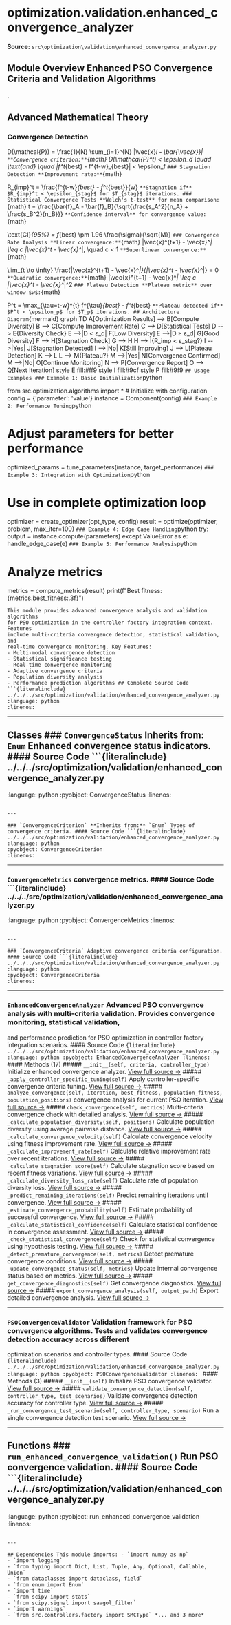 # optimization.validation.enhanced_convergence_analyzer

**Source:** `src\optimization\validation\enhanced_convergence_analyzer.py`

## Module Overview Enhanced PSO Convergence Criteria and Validation Algorithms

.

## Advanced Mathematical Theory

### Convergence Detection


D(\mathcal{P}) = \frac{1}{N} \sum_{i=1}^{N} \|\vec{x}_i - \bar{\vec{x}}\|
``` **Convergence criterion:** ```{math}
D(\mathcal{P}^t) < \epsilon_d \quad \text{and} \quad |f^t_{best} - f^{t-w}_{best}| < \epsilon_f
``` ### Stagnation Detection **Improvement rate:** ```{math}

R_{imp}^t = \frac{f^{t-w}_{best} - f^t_{best}}{w}
``` **Stagnation if** $R_{imp}^t < \epsilon_{stag}$ for $T_{stag}$ iterations. ### Statistical Convergence Tests **Welch's t-test** for mean comparison: ```{math}
t = \frac{\bar{f}_A - \bar{f}_B}{\sqrt{\frac{s_A^2}{n_A} + \frac{s_B^2}{n_B}}}
``` **Confidence interval** for convergence value: ```{math}

\text{CI}_{95\%} = f_{best} \pm 1.96 \frac{\sigma}{\sqrt{M}}
``` ### Convergence Rate Analysis **Linear convergence:** ```{math}
\|\vec{x}^{t+1} - \vec{x}^*\| \leq c \|\vec{x}^t - \vec{x}^*\|, \quad c < 1
``` **Superlinear convergence:** ```{math}

\lim_{t \to \infty} \frac{\|\vec{x}^{t+1} - \vec{x}^*\|}{\|\vec{x}^t - \vec{x}^*\|} = 0
``` **Quadratic convergence:** ```{math}
\|\vec{x}^{t+1} - \vec{x}^*\| \leq c \|\vec{x}^t - \vec{x}^*\|^2
``` ### Plateau Detection **Plateau metric** over window $w$: ```{math}

P^t = \max_{\tau=t-w}^{t} f^{\tau}_{best} - f^t_{best}
``` **Plateau detected if** $P^t < \epsilon_p$ for $T_p$ iterations. ## Architecture Diagram ```{mermaid}
graph TD A[Optimization Results] --> B[Compute Diversity] B --> C[Compute Improvement Rate] C --> D[Statistical Tests] D --> E{Diversity Check} E -->|D < ε_d| F[Low Diversity] E -->|D ≥ ε_d| G[Good Diversity] F --> H[Stagnation Check] G --> H H --> I{R_imp < ε_stag?} I -->|Yes| J[Stagnation Detected] I -->|No| K[Still Improving] J --> L[Plateau Detection] K --> L L --> M{Plateau?} M -->|Yes| N[Convergence Confirmed] M -->|No| O[Continue Monitoring] N --> P[Convergence Report] O --> Q[Next Iteration] style E fill:#ff9 style I fill:#9cf style P fill:#9f9
``` ## Usage Examples ### Example 1: Basic Initialization ```python

from src.optimization.algorithms import * # Initialize with configuration
config = {'parameter': 'value'}
instance = Component(config)
``` ### Example 2: Performance Tuning ```python
# Adjust parameters for better performance
optimized_params = tune_parameters(instance, target_performance)
``` ### Example 3: Integration with Optimization ```python
# Use in complete optimization loop

optimizer = create_optimizer(opt_type, config)
result = optimize(optimizer, problem, max_iter=100)
``` ### Example 4: Edge Case Handling ```python
try: output = instance.compute(parameters)
except ValueError as e: handle_edge_case(e)
``` ### Example 5: Performance Analysis ```python
# Analyze metrics

metrics = compute_metrics(result)
print(f"Best fitness: {metrics.best_fitness:.3f}")
```
This module provides advanced convergence analysis and validation algorithms
for PSO optimization in the controller factory integration context. Features
include multi-criteria convergence detection, statistical validation, and
real-time convergence monitoring. Key Features:
- Multi-modal convergence detection
- Statistical significance testing
- Real-time convergence monitoring
- Adaptive convergence criteria
- Population diversity analysis
- Performance prediction algorithms ## Complete Source Code ```{literalinclude} ../../../src/optimization/validation/enhanced_convergence_analyzer.py
:language: python
:linenos:
```

---

## Classes ### `ConvergenceStatus` **Inherits from:** `Enum` Enhanced convergence status indicators. #### Source Code ```{literalinclude} ../../../src/optimization/validation/enhanced_convergence_analyzer.py

:language: python
:pyobject: ConvergenceStatus
:linenos:
```

---

### `ConvergenceCriterion` **Inherits from:** `Enum` Types of convergence criteria. #### Source Code ```{literalinclude} ../../../src/optimization/validation/enhanced_convergence_analyzer.py
:language: python
:pyobject: ConvergenceCriterion
:linenos:
```

---

### `ConvergenceMetrics` convergence metrics. #### Source Code ```{literalinclude} ../../../src/optimization/validation/enhanced_convergence_analyzer.py

:language: python
:pyobject: ConvergenceMetrics
:linenos:
```

---

### `ConvergenceCriteria` Adaptive convergence criteria configuration. #### Source Code ```{literalinclude} ../../../src/optimization/validation/enhanced_convergence_analyzer.py
:language: python
:pyobject: ConvergenceCriteria
:linenos:
```

---

### `EnhancedConvergenceAnalyzer` Advanced PSO convergence analysis with multi-criteria validation. Provides convergence monitoring, statistical validation,

and performance prediction for PSO optimization in controller factory
integration scenarios. #### Source Code ```{literalinclude} ../../../src/optimization/validation/enhanced_convergence_analyzer.py
:language: python
:pyobject: EnhancedConvergenceAnalyzer
:linenos:
``` #### Methods (17) ##### `__init__(self, criteria, controller_type)` Initialize enhanced convergence analyzer. [View full source →](#method-enhancedconvergenceanalyzer-__init__) ##### `_apply_controller_specific_tuning(self)` Apply controller-specific convergence criteria tuning. [View full source →](#method-enhancedconvergenceanalyzer-_apply_controller_specific_tuning) ##### `analyze_convergence(self, iteration, best_fitness, population_fitness, population_positions)` convergence analysis for current PSO iteration. [View full source →](#method-enhancedconvergenceanalyzer-analyze_convergence) ##### `check_convergence(self, metrics)` Multi-criteria convergence check with detailed analysis. [View full source →](#method-enhancedconvergenceanalyzer-check_convergence) ##### `_calculate_population_diversity(self, positions)` Calculate population diversity using average pairwise distance. [View full source →](#method-enhancedconvergenceanalyzer-_calculate_population_diversity) ##### `_calculate_convergence_velocity(self)` Calculate convergence velocity using fitness improvement rate. [View full source →](#method-enhancedconvergenceanalyzer-_calculate_convergence_velocity) ##### `_calculate_improvement_rate(self)` Calculate relative improvement rate over recent iterations. [View full source →](#method-enhancedconvergenceanalyzer-_calculate_improvement_rate) ##### `_calculate_stagnation_score(self)` Calculate stagnation score based on recent fitness variations. [View full source →](#method-enhancedconvergenceanalyzer-_calculate_stagnation_score) ##### `_calculate_diversity_loss_rate(self)` Calculate rate of population diversity loss. [View full source →](#method-enhancedconvergenceanalyzer-_calculate_diversity_loss_rate) ##### `_predict_remaining_iterations(self)` Predict remaining iterations until convergence. [View full source →](#method-enhancedconvergenceanalyzer-_predict_remaining_iterations) ##### `_estimate_convergence_probability(self)` Estimate probability of successful convergence. [View full source →](#method-enhancedconvergenceanalyzer-_estimate_convergence_probability) ##### `_calculate_statistical_confidence(self)` Calculate statistical confidence in convergence assessment. [View full source →](#method-enhancedconvergenceanalyzer-_calculate_statistical_confidence) ##### `_check_statistical_convergence(self)` Check for statistical convergence using hypothesis testing. [View full source →](#method-enhancedconvergenceanalyzer-_check_statistical_convergence) ##### `_detect_premature_convergence(self, metrics)` Detect premature convergence conditions. [View full source →](#method-enhancedconvergenceanalyzer-_detect_premature_convergence) ##### `_update_convergence_status(self, metrics)` Update internal convergence status based on metrics. [View full source →](#method-enhancedconvergenceanalyzer-_update_convergence_status) ##### `get_convergence_diagnostics(self)` Get convergence diagnostics. [View full source →](#method-enhancedconvergenceanalyzer-get_convergence_diagnostics) ##### `export_convergence_analysis(self, output_path)` Export detailed convergence analysis. [View full source →](#method-enhancedconvergenceanalyzer-export_convergence_analysis)

---

### `PSOConvergenceValidator` Validation framework for PSO convergence algorithms. Tests and validates convergence detection accuracy across different
optimization scenarios and controller types. #### Source Code ```{literalinclude} ../../../src/optimization/validation/enhanced_convergence_analyzer.py
:language: python
:pyobject: PSOConvergenceValidator
:linenos:
``` #### Methods (3) ##### `__init__(self)` Initialize PSO convergence validator. [View full source →](#method-psoconvergencevalidator-__init__) ##### `validate_convergence_detection(self, controller_type, test_scenarios)` Validate convergence detection accuracy for controller type. [View full source →](#method-psoconvergencevalidator-validate_convergence_detection) ##### `_run_convergence_test_scenario(self, controller_type, scenario)` Run a single convergence detection test scenario. [View full source →](#method-psoconvergencevalidator-_run_convergence_test_scenario)

---

## Functions ### `run_enhanced_convergence_validation()` Run PSO convergence validation. #### Source Code ```{literalinclude} ../../../src/optimization/validation/enhanced_convergence_analyzer.py

:language: python
:pyobject: run_enhanced_convergence_validation
:linenos:
```

---

## Dependencies This module imports: - `import numpy as np`
- `import logging`
- `from typing import Dict, List, Tuple, Any, Optional, Callable, Union`
- `from dataclasses import dataclass, field`
- `from enum import Enum`
- `import time`
- `from scipy import stats`
- `from scipy.signal import savgol_filter`
- `import warnings`
- `from src.controllers.factory import SMCType` *... and 3 more*

